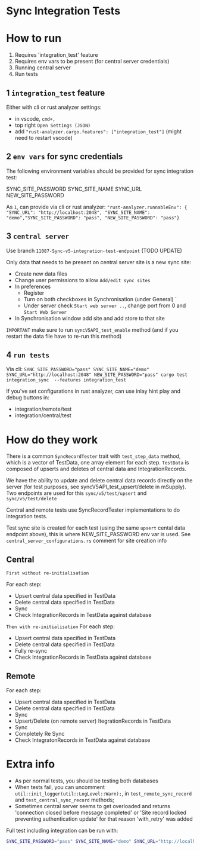 # Sync Integration Tests

# How to run

1. Requires 'integration_test' feature
2. Requires env vars to be present (for central server credentials)
3. Running central server
4. Run tests

## 1 `integration_test` feature

Either with cli or rust analyzer settings:
* in vscode, `cmd+,`
* top right `Open Settings (JSON)`
* add `"rust-analyzer.cargo.features": ["integration_test"]` (might need to restart vscode)

## 2 `env vars` for sync credentials

The following environment variables should be provided for sync integration test:

SYNC_SITE_PASSWORD
SYNC_SITE_NAME
SYNC_URL
NEW_SITE_PASSWORD

As `1`, can provide via cli or rust analyzer:
`"rust-analyzer.runnableEnv": { "SYNC_URL": "http://localhost:2048", "SYNC_SITE_NAME": "demo","SYNC_SITE_PASSWORD": "pass", "NEW_SITE_PASSWORD": "pass"}`

## 3 `central server`

Use branch `11087-Sync-v5-integration-test-endpoint` (TODO UPDATE)

Only data that needs to be present on central server site is a new sync site:
* Create new data files
* Change user permissions to allow `Add/edit sync sites`
* In preferences
  * Register
  * Turn on both checkboxes in Synchronisation (under General)
`
  * Under server check `Start web server ..`, change port from 0 and `Start Web Server`
* In Synchronisation window add site and add store to that site

`IMPORTANT` make sure to run `syncV5API_test_enable` method (and if you restart the data file have to re-run this method)

## 4 `run tests` 

Via cli: `SYNC_SITE_PASSWORD="pass" SYNC_SITE_NAME="demo" SYNC_URL="http://localhost:2048" NEW_SITE_PASSWORD="pass" cargo test integration_sync  --features integration_test`

If you've set configurations in rust analyzer, can use inlay hint play and debug buttons in:
* integration/remote/test
* integration/central/test

# How do they work 

There is a common `SyncRecordTester` trait with `test_step_data` method, which is a vector of TestData, one array element for each step. `TestData` is composed of upserts and deletes of central data and IntegrationRecords. 

We have the ability to update and delete central data records directly on the server (for test purposes, see syncV5API_test_upsert/delete in mSupply). Two endpoints are used for this `sync/v5/test/upsert` and `sync/v5/test/delete`

Central and remote tests use SyncRecordTester implementations to do integration tests.

Test sync site is created for each test (using the same `upsert` cental data endpoint above), this is where NEW_SITE_PASSWORD env var is used. See `central_server_configurations.rs` comment for site creation info

## Central

`First without re-initialisation`

For each step:
* Upsert central data specified in TestData
* Delete central data specified in TestData
* Sync
* Check IntegrationRecords in TestData against database

`Then with re-initialisation`
For each step:
* Upsert central data specified in TestData
* Delete central data specified in TestData
* Fully re-sync
* Check IntegrationRecords in TestData against database

## Remote

For each step:
* Upsert central data specified in TestData
* Delete central data specified in TestData
* Sync
* Upsert/Delete (on remote server) ItegrationRecords in TestData
* Sync
* Completely Re Sync
* Check IntegratonRecords in TestData against database

# Extra info

* As per normal tests, you should be testing both databases
* When tests fail, you can uncomment `util::init_logger(util::LogLevel::Warn);`, in `test_remote_sync_record` and `test_central_sync_record` methods;
* Sometimes central server seems to get overloaded and returns 'connection closed before message completed' or 'Site record locked preventing authentication update' for that reason 'with_retry' was added

Full test including integration can be run with:
```bash
SYNC_SITE_PASSWORD="pass" SYNC_SITE_NAME="demo" SYNC_URL="http://localhost:2048" NEW_SITE_PASSWORD="pass" cargo test  --features integration_test && SYNC_SITE_PASSWORD="pass" SYNC_SITE_NAME="demo" SYNC_URL="http://localhost:2048" NEW_SITE_PASSWORD="pass" cargo test --features integration_test,postgres 
```